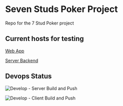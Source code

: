 # Seven Studs Poker Project

Repo for the 7 Stud Poker project

## Current hosts for testing

[Web App](https://7studsclient.azurewebsites.net)

[Server Backend](https://7studsserver.azurewebsites.net)

## Devops Status

![Develop - Server Build and Push](https://github.com/nanowireUK/7-studs/workflows/Develop%20-%20Server%20Build%20and%20Push/badge.svg)

![Develop - Client Build and Push](https://github.com/nanowireUK/7-studs/workflows/Develop%20-%20Client%20Build%20and%20Push/badge.svg)